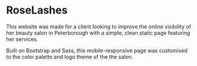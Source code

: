 # RoseLashes

This website was made for a client looking to improve the online visibility of her beauty salon in Peterborough with a simple, clean static page featuring her services.

Built on Bootstrap and Sass, this mobile-responsive page was customised to the color palette and logo theme of the the salon.
